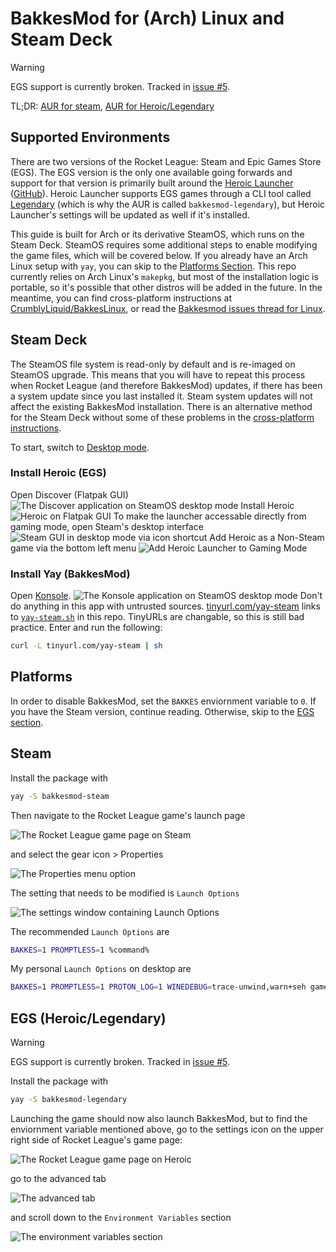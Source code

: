 # BakkesMod for (Arch) Linux and Steam Deck
> [!WARNING]
> EGS support is currently broken. Tracked in [issue #5](https://github.com/kentslaney/bakkesmod-arch/issues/5).

TL;DR: [AUR for steam](https://aur.archlinux.org/packages/bakkesmod-steam), [AUR for Heroic/Legendary](https://aur.archlinux.org/packages/bakkesmod-legendary)

## Supported Environments
There are two versions of the Rocket League: Steam and Epic Games Store (EGS). The EGS version is the only one available going forwards and support for that version is primarily built around the [Heroic Launcher](https://heroicgameslauncher.com/) ([GitHub](https://github.com/Heroic-Games-Launcher)). Heroic Launcher supports EGS games through a CLI tool called [Legendary](https://github.com/derrod/legendary) (which is why the AUR is called `bakkesmod-legendary`), but Heroic Launcher's settings will be updated as well if it's installed.

This guide is built for Arch or its derivative SteamOS, which runs on the Steam Deck. SteamOS requires some additional steps to enable modifying the game files, which will be covered below. If you already have an Arch Linux setup with `yay`, you can skip to the [Platforms Section](#platforms). This repo currently relies on Arch Linux's `makepkg`, but most of the installation logic is portable, so it's possible that other distros will be added in the future. In the meantime, you can find cross-platform instructions at [CrumblyLiquid/BakkesLinux](https://github.com/CrumblyLiquid/BakkesLinux/blob/master/README.md), or read the [Bakkesmod issues thread for Linux](https://github.com/bakkesmodorg/BakkesMod2-Plugins/issues/2).

## Steam Deck
The SteamOS file system is read-only by default and is re-imaged on SteamOS upgrade. This means that you will have to repeat this process when Rocket League (and therefore BakkesMod) updates, if there has been a system update since you last installed it. Steam system updates will not affect the existing BakkesMod installation. There is an alternative method for the Steam Deck without some of these problems in the [cross-platform instructions](https://github.com/CrumblyLiquid/BakkesLinux/blob/master/README.md).

To start, switch to [Desktop mode](https://help.steampowered.com/en/faqs/view/671A-4453-E8D2-323C).

### Install Heroic (EGS)
Open Discover (Flatpak GUI)
![The Discover application on SteamOS desktop mode](/../docs/discover.png)
Install Heroic
![Heroic on Flatpak GUI](/../docs/flatpak.png)
To make the launcher accessable directly from gaming mode, open Steam's desktop interface
![Steam GUI in desktop mode via icon shortcut](/../docs/desktop.png)
Add Heroic as a Non-Steam game via the bottom left menu
![Add Heroic Launcher to Gaming Mode](/../docs/non-steam.png)

### Install Yay (BakkesMod)
Open [Konsole](https://en.wikipedia.org/wiki/Konsole).
![The Konsole application on SteamOS desktop mode](/../docs/konsole.png)
Don't do anything in this app with untrusted sources. [tinyurl.com/yay-steam](https://tinyurl.com/yay-steam) links to [`yay-steam.sh`](https://raw.githubusercontent.com/kentslaney/bakkesmod-arch/refs/heads/master/yay-steam.sh) in this repo. TinyURLs are changable, so this is still bad practice. Enter and run the following:
```bash
curl -L tinyurl.com/yay-steam | sh
```

## Platforms
In order to disable BakkesMod, set the `BAKKES` enviornment variable to `0`. If you have the Steam version, continue reading. Otherwise, skip to the [EGS section](#egs-heroiclegendary).

## Steam
Install the package with
```bash
yay -S bakkesmod-steam
```
Then navigate to the Rocket League game's launch page

![The Rocket League game page on Steam](/../docs/header.png)

and select the gear icon > Properties

![The Properties menu option](/../docs/menu.png)

The setting that needs to be modified is `Launch Options`

![The settings window containing Launch Options](/../docs/options.png)

The recommended `Launch Options` are
```bash
BAKKES=1 PROMPTLESS=1 %command%
```
My personal `Launch Options` on desktop are
```bash
BAKKES=1 PROMPTLESS=1 PROTON_LOG=1 WINEDEBUG=trace-unwind,warn+seh gamemoderun %command% -NoKeyboardUI
```

## EGS (Heroic/Legendary)
> [!WARNING]
> EGS support is currently broken. Tracked in [issue #5](https://github.com/kentslaney/bakkesmod-arch/issues/5).

Install the package with
```bash
yay -S bakkesmod-legendary
```
Launching the game should now also launch BakkesMod, but to find the enviornment variable mentioned above, go to the settings icon on the upper right side of Rocket League's game page:

![The Rocket League game page on Heroic](/../docs/heroic-settings.png)

go to the advanced tab

![The advanced tab](/../docs/advanced.png)

and scroll down to the `Environment Variables` section

![The environment variables section](/../docs/env.png)
